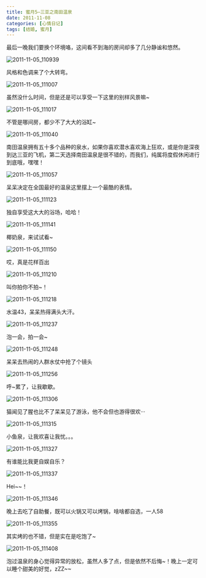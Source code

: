 ```yaml
---
title: 蜜月5–三亚之南田温泉
date: 2011-11-08
categories: [心情日记]
tags: [结婚, 蜜月]
---
```


最后一晚我们要换个环境咯，这间看不到海的房间却多了几分静谧和悠然。

![2011-11-05_110939](http://oec2003.qiniudn.com/2011-11-05_110939.jpg)

风格和色调来了个大转弯。

![2011-11-05_111007](http://oec2003.qiniudn.com/2011-11-05_111007.jpg)

虽然没什么时间，但是还是可以享受一下这里的别样风景嘛~

![2011-11-05_111017](http://oec2003.qiniudn.com/2011-11-05_111017.jpg)

不管是哪间房，都少不了大大的浴缸~

![2011-11-05_111040](http://oec2003.qiniudn.com/2011-11-05_111040.jpg)

南田温泉拥有五十多个品种的泉水，如果你喜欢潜水喜欢海上狂欢，或是你是深夜到达三亚的飞机，第二天选择南田温泉是很不错的，而我们，纯属将度假休闲进行到底哦，嘿嘿！

![2011-11-05_111057](http://oec2003.qiniudn.com/2011-11-05_111057.jpg)

呆呆决定在全国最好的温泉这里摆上一个最酷的表情。

![2011-11-05_111123](http://oec2003.qiniudn.com/2011-11-05_111123.jpg)

独自享受这大大的浴场，哈哈！

![2011-11-05_111141](http://oec2003.qiniudn.com/2011-11-05_111141.jpg)

椰奶泉，来试试看~

![2011-11-05_111150](http://oec2003.qiniudn.com/2011-11-05_111150.jpg)

哎，真是花样百出

![2011-11-05_111210](http://oec2003.qiniudn.com/2011-11-05_111210.jpg)

叫你拍你不拍~！

![2011-11-05_111218](http://oec2003.qiniudn.com/2011-11-05_111218.jpg)

水温43，呆呆热得满头大汗。

![2011-11-05_111237](http://oec2003.qiniudn.com/2011-11-05_111237.jpg)

泡一会，拍一会~

![2011-11-05_111248](http://oec2003.qiniudn.com/2011-11-05_111248.jpg)

呆呆去热闹的人群水仗中抢了个镜头

![2011-11-05_111256](http://oec2003.qiniudn.com/2011-11-05_111256.jpg)

呼~累了，让我歇歇。

![2011-11-05_111306](http://oec2003.qiniudn.com/2011-11-05_111306.jpg)

猫闻见了腥也比不了呆呆见了游泳，他不会但也游得很欢···

![2011-11-05_111315](http://oec2003.qiniudn.com/2011-11-05_111315.jpg)

小鱼泉，让我欢喜让我忧。。。

![2011-11-05_111327](http://oec2003.qiniudn.com/2011-11-05_111327.jpg)

有谁能比我更自娱自乐？

![2011-11-05_111337](http://oec2003.qiniudn.com/2011-11-05_111337.jpg)

Hei~~！

![2011-11-05_111346](http://oec2003.qiniudn.com/2011-11-05_111346.jpg)

晚上去吃了自助餐，既可以火锅又可以烤锅，啥啥都自选，一人58

![2011-11-05_111355](http://oec2003.qiniudn.com/2011-11-05_111355.jpg)

其实烤的也不错，但是实在是吃饱了~

![2011-11-05_111408](http://oec2003.qiniudn.com/2011-11-05_111408.jpg)

泡过温泉的身心觉得异常的放松，虽然人多了点，但是依然不后悔~！晚上一定可以睡个甜美的好觉，zZZ~~


